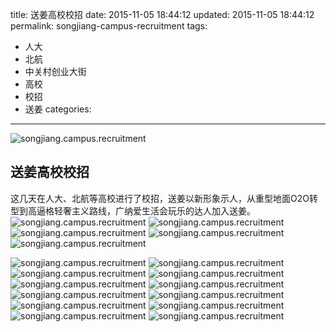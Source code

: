 ﻿title: 送姜高校校招
date: 2015-11-05 18:44:12
updated: 2015-11-05 18:44:12
permalink: songjiang-campus-recruitment
tags:
 - 人大
 - 北航
 - 中关村创业大街
 - 高校
 - 校招
 - 送姜
categories:

---
![songjiang.campus.recruitment](http://7jprdp.com1.z0.glb.clouddn.com/sj.campus-21.jpg)

## 送姜高校校招
这几天在人大、北航等高校进行了校招，送姜以新形象示人，从重型地面O2O转型到高逼格轻奢主义路线，广纳爱生活会玩乐的达人加入送姜。
![songjiang.campus.recruitment](http://7jprdp.com1.z0.glb.clouddn.com/sj.campus-22.jpg)
![songjiang.campus.recruitment](http://7jprdp.com1.z0.glb.clouddn.com/sj.campus-23.jpg)
![songjiang.campus.recruitment](http://7jprdp.com1.z0.glb.clouddn.com/sj.campus-24.jpg)
![songjiang.campus.recruitment](http://7jprdp.com1.z0.glb.clouddn.com/sj.campus-25.jpg)
![songjiang.campus.recruitment](http://7jprdp.com1.z0.glb.clouddn.com/sj.campus-26.jpg)

![songjiang.campus.recruitment](http://7jprdp.com1.z0.glb.clouddn.com/sj.campus-01.jpg)
![songjiang.campus.recruitment](http://7jprdp.com1.z0.glb.clouddn.com/sj.campus-02.jpg)
![songjiang.campus.recruitment](http://7jprdp.com1.z0.glb.clouddn.com/sj.campus-03.jpg)
![songjiang.campus.recruitment](http://7jprdp.com1.z0.glb.clouddn.com/sj.campus-04.jpg)
![songjiang.campus.recruitment](http://7jprdp.com1.z0.glb.clouddn.com/sj.campus-05.jpg)
![songjiang.campus.recruitment](http://7jprdp.com1.z0.glb.clouddn.com/sj.campus-06.jpg)
![songjiang.campus.recruitment](http://7jprdp.com1.z0.glb.clouddn.com/sj.campus-07.jpg)
![songjiang.campus.recruitment](http://7jprdp.com1.z0.glb.clouddn.com/sj.campus-08.jpg)
![songjiang.campus.recruitment](http://7jprdp.com1.z0.glb.clouddn.com/sj.campus-09.jpg)
![songjiang.campus.recruitment](http://7jprdp.com1.z0.glb.clouddn.com/sj.campus-10.jpg)
![songjiang.campus.recruitment](http://7jprdp.com1.z0.glb.clouddn.com/sj.campus-11.jpg)
![songjiang.campus.recruitment](http://7jprdp.com1.z0.glb.clouddn.com/sj.campus-12.jpg)
